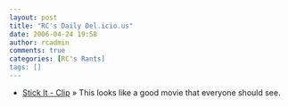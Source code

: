 ```yaml
---
layout: post
title: "RC's Daily Del.icio.us"
date: 2006-04-24 19:58
author: rcadmin
comments: true
categories: [RC's Rants]
tags: []
---
```

<ul>
<li><a href="http://www.apple.com/trailers/touchstone/stickit/clip/" title="Stick It - Clip">Stick It - Clip</a> &raquo; This looks like a good movie that everyone should see.</li>
</ul>

